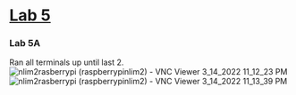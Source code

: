 # [Lab 5](https://github.com/kevinwlu/iot/tree/master/lesson5)

### Lab 5A
Ran all terminals up until last 2.
![nlim2rasberrypi (raspberrypinlim2) - VNC Viewer 3_14_2022 11_12_23 PM](https://user-images.githubusercontent.com/78889244/158298962-248c54d3-6776-428c-adcf-3e9faf87d459.png)
![nlim2rasberrypi (raspberrypinlim2) - VNC Viewer 3_14_2022 11_13_39 PM](https://user-images.githubusercontent.com/78889244/158298965-d5dae460-0d1f-488c-95f7-69e8c334b2b6.png)

